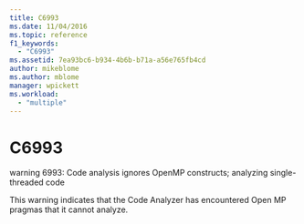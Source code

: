 ```yaml
---
title: C6993
ms.date: 11/04/2016
ms.topic: reference
f1_keywords:
  - "C6993"
ms.assetid: 7ea93bc6-b934-4b6b-b71a-a56e765fb4cd
author: mikeblome
ms.author: mblome
manager: wpickett
ms.workload:
  - "multiple"
---
```

# C6993
warning 6993: Code analysis ignores OpenMP constructs; analyzing single-threaded code

 This warning indicates that the Code Analyzer has encountered Open MP pragmas that it cannot analyze.